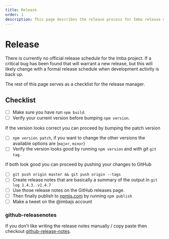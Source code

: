```yaml
---
title: Release
order: 1
description: This page describes the release process for Imba release managers.
---
```


# Release

There is currently no official release schedule for the Imba project. If a critical bug has been found that will warrant a new release, but this will likely change with a formal release schedule when development activity is back up.

The rest of this page serves as a checklist for the release manager.

## Checklist

* [ ] Make sure you have run `npm build`.
* [ ] Verify your current version before bumping `npm version`.

If the version looks correct you can proceed by bumping the patch version

* [ ] `npm version patch`, if you want to change the other versions the available options are \(`major`, `minor`\)
* [ ] Verify the version looks good by running `npm version` and with git `git tag`.

If both look good you can proceed by pushing your changes to GitHub

* [ ] `git push origin master && git push origin --tags`
* [ ] Create release notes that are basically a summary of the output in `git log 1.4.3..v1.4.7`
* [ ] Use those release notes on the GitHub releases page.
* [ ] Then finally publish to [npmjs.com](https://www.npmjs.com/package/imba) by running `npm publish`
* [ ] Make a tweet on the @imbajs account

### github-releasenotes

If you don't like writing the release notes manually / copy paste then checkout [github-release-notes](https://github.com/github-tools/github-release-notes).

